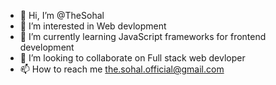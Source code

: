 - 👋 Hi, I’m @TheSohal
- 👀 I’m interested in Web devlopment
- 🌱 I’m currently learning JavaScript frameworks for frontend development
- 💞️ I’m looking to collaborate on Full stack web devloper
- 📫 How to reach me the.sohal.official@gmail.com

<!---
TheSohal/TheSohal is a ✨ special ✨ repository because its `README.md` (this file) appears on your GitHub profile.
You can click the Preview link to take a look at your changes.
--->
